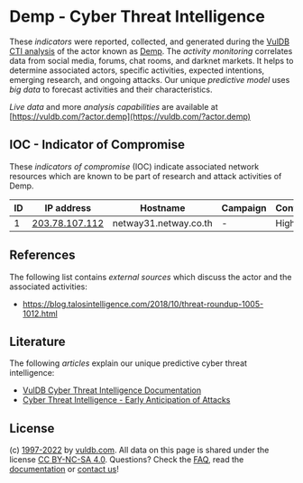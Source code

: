 # Demp - Cyber Threat Intelligence

These _indicators_ were reported, collected, and generated during the [VulDB CTI analysis](https://vuldb.com/?kb.cti) of the actor known as [Demp](https://vuldb.com/?actor.demp). The _activity monitoring_ correlates data from social media, forums, chat rooms, and darknet markets. It helps to determine associated actors, specific activities, expected intentions, emerging research, and ongoing attacks. Our unique _predictive model_ uses _big data_ to forecast activities and their characteristics.

_Live data_ and more _analysis capabilities_ are available at [https://vuldb.com/?actor.demp](https://vuldb.com/?actor.demp)

## IOC - Indicator of Compromise

These _indicators of compromise_ (IOC) indicate associated network resources which are known to be part of research and attack activities of Demp.

ID | IP address | Hostname | Campaign | Confidence
-- | ---------- | -------- | -------- | ----------
1 | [203.78.107.112](https://vuldb.com/?ip.203.78.107.112) | netway31.netway.co.th | - | High

## References

The following list contains _external sources_ which discuss the actor and the associated activities:

* https://blog.talosintelligence.com/2018/10/threat-roundup-1005-1012.html

## Literature

The following _articles_ explain our unique predictive cyber threat intelligence:

* [VulDB Cyber Threat Intelligence Documentation](https://vuldb.com/?kb.cti)
* [Cyber Threat Intelligence - Early Anticipation of Attacks](https://www.scip.ch/en/?labs.20201022)

## License

(c) [1997-2022](https://vuldb.com/?kb.changelog) by [vuldb.com](https://vuldb.com/?kb.about). All data on this page is shared under the license [CC BY-NC-SA 4.0](https://creativecommons.org/licenses/by-nc-sa/4.0/). Questions? Check the [FAQ](https://vuldb.com/?kb.faq), read the [documentation](https://vuldb.com/?kb) or [contact us](https://vuldb.com/?contact)!
